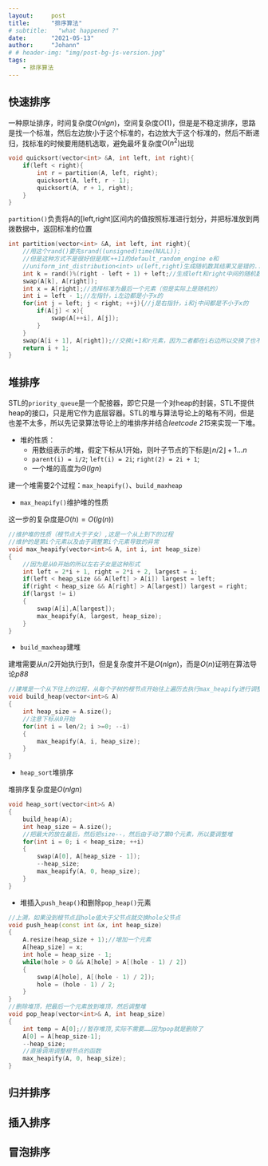 ```yaml
---
layout:     post
title:      "排序算法"
# subtitle:   "what happened ?"
date:       "2021-05-13"
author:     "Johann"
# # header-img: "img/post-bg-js-version.jpg"
tags:
    - 排序算法
---
```


## 快速排序
一种原址排序，时间复杂度$O(nlgn)$，空间复杂度$O(1)$，但是是不稳定排序，思路是找一个标准，然后左边放小于这个标准的，右边放大于这个标准的，然后不断递归，找标准的时候要用随机选取，避免最坏复杂度$O(n^2)$出现
```C++
void quicksort(vector<int> &A, int left, int right){
    if(left < right){
        int r = partition(A, left, right);
        quicksort(A, left, r - 1);
        quicksort(A, r + 1, right);
    }
}
```
`partition()`负责将A的[left,right]区间内的值按照标准进行划分，并把标准放到两拨数据中，返回标准的位置
```C++
int partition(vector<int> &A, int left, int right){
    //用这个rand()要先srand((unsigned)time(NULL));
    //但是这种方式不是很好但是用C++11的default_random_engine e和
    //uniform_int_distribution<int> u(left,right)生成随机数其结果又是错的...不知道为什么
    int k = rand()%(right - left + 1) + left;//生成left和right中间的随机数（包含两端）
    swap(A[k], A[right]);
    int x = A[right];//选择标准为最后一个元素（但是实际上是随机的）
    int i = left - 1;//左指针，i左边都是小于x的
    for(int j = left; j < right; ++j){//j是右指针，i和j中间都是不小于x的
        if(A[j] < x){
            swap(A[++i], A[j]);
        }
    }
    swap(A[i + 1], A[right]);//交换i+1和r元素，因为二者都在i右边所以交换了也不会影响[ij之间都是大于等于i的i左边都是小于i的]这个结论
    return i + 1;
}
```
## 堆排序
STL的`priority_queue`是一个配接器，即它只是一个对heap的封装，STL不提供heap的接口，只是用它作为底层容器。STL的堆与算法导论上的略有不同，但是也差不太多，所以先记录算法导论上的堆排序并结合*leetcode 215*来实现一下堆。

- 堆的性质：
  - 用数组表示的堆，假定下标从1开始，则叶子节点的下标是$\lfloor n/2\rfloor+1...n$
  - `parent(i) = i/2`; `left(i) = 2i`; `right(2) = 2i + 1`;
  - 一个堆的高度为$\Theta(lgn)$

建一个堆需要2个过程：`max_heapify()`、`build_maxheap`

- `max_heapify()`维护堆的性质  

这一步的复杂度是$O(h) = O(lg(n))$
```C++
//维护堆的性质（根节点大于子女）,这是一个从上到下的过程
//维护的是第i个元素以及由于调整第i个元素导致的异常
void max_heapify(vector<int>& A, int i, int heap_size)
{
    //因为是从0开始的所以左右子女是这种形式
    int left = 2*i + 1, right = 2*i + 2, largest = i;
    if(left < heap_size && A[left] > A[i]) largest = left;
    if(right < heap_size && A[right] > A[largest]) largest = right;
    if(largst != i)
    {
        swap(A[i],A[largest]);
        max_heapify(A, largest, heap_size);
    }
}
```
- `build_maxheap`建堆

建堆需要从$n/2$开始执行到1，但是复杂度并不是$O(nlgn)$，而是$O(n)$证明在算法导论*p88*

```C++
//建堆是一个从下往上的过程，从每个子树的根节点开始往上遍历去执行max_heapify进行调整
void build_heap(vector<int>& A)
{
    int heap_size = A.size();
    //注意下标从0开始
    for(int i = len/2; i >=0; --i)
    {
        max_heapify(A, i, heap_size);
    }
}
```
- `heap_sort`堆排序

堆排序复杂度是$O(nlgn)$
```C++
void heap_sort(vector<int>& A)
{
    build_heap(A);
    int heap_size = A.size();
    //把最大的放在最后，然后把size--，然后由于动了第0个元素，所以要调整堆
    for(int i = 0; i < heap_size; ++i)
    {
        swap(A[0], A[heap_size - 1]);
        --heap_size;
        max_heapify(A, 0, heap_size);
    }
}
```

- 堆插入`push_heap()`和删除`pop_heap()`元素
```C++
//上溯，如果没到根节点且hole值大于父节点就交换hole父节点
void push_heap(const int &x, int heap_size)
{
    A.resize(heap_size + 1);//增加一个元素
    A[heap_size] = x;
    int hole = heap_size - 1;
    while(hole > 0 && A[hole] > A[(hole - 1) / 2])
    {
        swap(A[hole], A[(hole - 1) / 2]);
        hole = (hole - 1) / 2;
    }
}
//删除堆顶，把最后一个元素放到堆顶，然后调整堆
void pop_heap(vector<int>& A, int heap_size)
{
    int temp = A[0];//暂存堆顶,实际不需要……因为pop就是删除了
    A[0] = A[heap_size-1];
    --heap_size;
    //直接调用调整根节点的函数
    max_heapify(A, 0, heap_size);
}
```
## 归并排序

## 插入排序

## 冒泡排序
